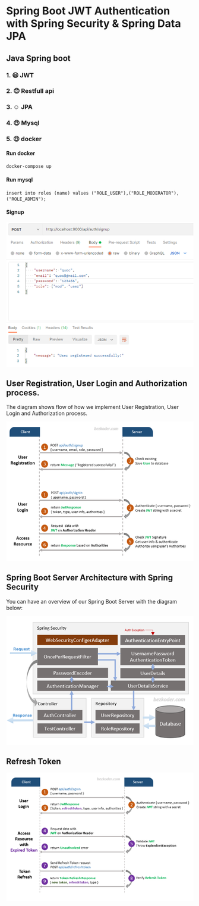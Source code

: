# Spring Boot JWT Authentication with Spring Security & Spring Data JPA

## Java Spring boot
### 1. :smile:      JWT 
### 2. :blush:      Restfull api
### 3. :relaxed:    JPA
### 4. :heart_eyes: Mysql
### 5. :heart_eyes: docker

#### Run docker
```
docker-compose up
```

#### Run mysql
```
insert into roles (name) values ("ROLE_USER"),("ROLE_MODERATOR"),("ROLE_ADMIN");
```

#### Signup
![img.png](img.png)

## User Registration, User Login and Authorization process.
The diagram shows flow of how we implement User Registration, User Login and Authorization process.

![spring-boot-jwt-authentication-spring-security-flow](spring-boot-jwt-authentication-spring-security-flow.png)

## Spring Boot Server Architecture with Spring Security
You can have an overview of our Spring Boot Server with the diagram below:

![spring-boot-jwt-authentication-spring-security-architecture](spring-boot-jwt-authentication-spring-security-architecture.png)


## Refresh Token

![spring-boot-refresh-token-jwt-example-flow](spring-boot-refresh-token-jwt-example-flow.png)
